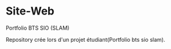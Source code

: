 # Site-Web
Portfolio BTS SIO (SLAM)

Repository crée lors d'un projet étudiant(Portfolio bts sio slam).
